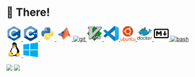 # 👋 There!
<p>
<a href="https://www.cprogramming.com/" target="_blank"><img src="https://github.com/devicons/devicon/blob/master/icons/c/c-original.svg" alt="c" width="40" height="40"/> 
<a href="https://www.w3schools.com/cpp/"target="_blank"><img src="https://github.com/devicons/devicon/blob/master/icons/cplusplus/cplusplus-original.svg" alt="cplusplus" width="40" height="40"/> 
<a href="https://www.python.org" target="_blank"><img src="https://github.com/devicons/devicon/blob/master/icons/python/python-original.svg" alt="python" width="40" height="40"/>
<a href="https://ww2.mathworks.cn/products/matlab.html" target="_blank"><img src="https://github.com/devicons/devicon/blob/master/icons/matlab/matlab-original.svg" alt="matlab" width="40" height="40"/>
<a href="https://git-scm.com/" target="_blank"><img src="https://www.vectorlogo.zone/logos/git-scm/git-scm-icon.svg" alt="git" width="40" height="40"/>
<a href="https://www.vim.org/" target="_blank"> <img src="https://github.com/devicons/devicon/blob/master/icons/vim/vim-original.svg" alt="vim" width="40" height="40"/>
<a href="https://code.visualstudio.com/" target="_blank"><img src="https://github.com/devicons/devicon/blob/master/icons/vscode/vscode-original.svg" alt="vscode" width="40" height="40"/>
<a href="https://cn.ubuntu.com/" target="_blank"><img src="https://github.com/devicons/devicon/blob/master/icons/ubuntu/ubuntu-plain-wordmark.svg" alt="ubuntu" width="40" height="40"/>
<a href="https://www.docker.com/" target="_blank"><img src="https://github.com/devicons/devicon/blob/master/icons/docker/docker-original-wordmark.svg" alt="docker" width="40" height="40"/>
<a href="https://markdown.com.cn/" target="_blank"><img src="https://github.com/devicons/devicon/blob/master/icons/markdown/markdown-original.svg" alt="markdown" width="40" height="40"/>
<a href="https://www.gnu.org/software/bash/" target="_blank"><img src="https://www.vectorlogo.zone/logos/gnu_bash/gnu_bash-icon.svg" alt="bash" width="40" height="40"/>
<a href="https://www.linux.org/" target="_blank"><img src="https://github.com/devicons/devicon/blob/master/icons/linux/linux-original.svg" alt="linux" width="40" height="40"/>
<a href="https://www.microsoft.com/en-us/windows" target="_blank"><img src="https://github.com/devicons/devicon/blob/master/icons/windows8/windows8-original.svg" alt="windows" width="40" height="40"/>
 </p>
 
<a>
<img align="center" src="https://github-readme-stats.vercel.app/api?username=stormckey&count_private=true&hide=stars&icon_color=fff&bg_color=30,e96443,904e95&title_color=fff&text_color=fff"/> 
</a>
<a>
<img align="center" src="https://github-readme-stats.vercel.app/api/top-langs/?username=stormckey&hide=javascript,html,CSS,shell&layout=compact&icon_color=fff&bg_color=30,e96443,904e95&title_color=fff&text_color=fff"/>
</a>



